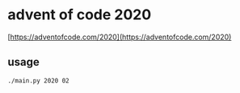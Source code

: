 # advent of code 2020

[https://adventofcode.com/2020](https://adventofcode.com/2020)

## usage

```zsh
./main.py 2020 02
```
